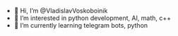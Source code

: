 - 👋 Hi, I’m @VladislavVoskoboinik
- 👀 I’m interested in python development, AI, math, c++
- 🌱 I’m currently learning telegram bots, python


<!---
VladislavVoskoboinik/VladislavVoskoboinik is a ✨ special ✨ repository because its `README.md` (this file) appears on your GitHub profile.
You can click the Preview link to take a look at your changes.
--->
